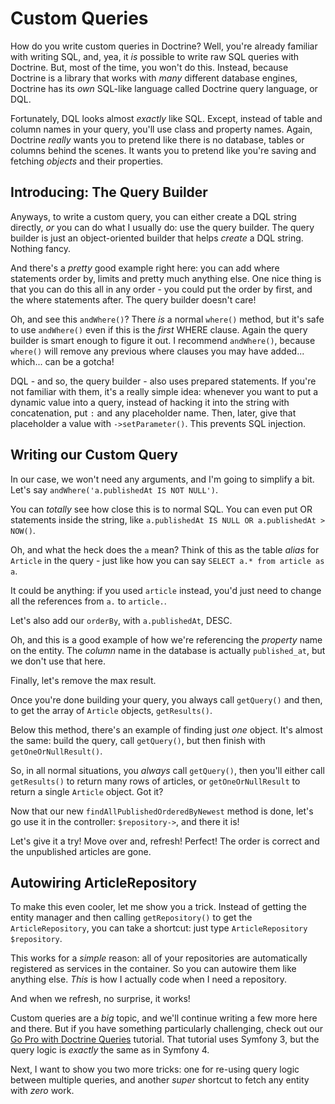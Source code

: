 # Custom Queries

How do you write custom queries in Doctrine? Well, you're already familiar with
writing SQL, and, yea, it *is* possible to write raw SQL queries with Doctrine.
But, most of the time, you won't do this. Instead, because Doctrine is a library
that works with *many* different database engines, Doctrine has its *own* SQL-like
language called Doctrine query language, or DQL.

Fortunately, DQL looks almost *exactly* like SQL. Except, instead of table and
column names in your query, you'll use class and property names. Again, Doctrine
*really* wants you to pretend like there is no database, tables or columns behind
the scenes. It wants you to pretend like you're saving and fetching *objects* and
their properties.

## Introducing: The Query Builder

Anyways, to write a custom query, you can either create a DQL string directly, *or*
you can do what I usually do: use the query builder. The query builder is just an
object-oriented builder that helps *create* a DQL string. Nothing fancy.

And there's a *pretty* good example right here: you can add where statements
order by, limits and pretty much anything else. One nice thing is that you can
do this all in any order - you could put the order by first, and the where statements
after. The query builder doesn't care!

Oh, and see this `andWhere()`? There *is* a normal `where()` method, but it's safe
to use `andWhere()` even if this is the *first* WHERE clause. Again the query builder
is smart enough to figure it out. I recommend `andWhere()`, because `where()` will
remove any previous where clauses you may have added... which... can be a gotcha!

DQL - and so, the query builder - also uses prepared statements. If you're not familiar
with them, it's a really simple idea: whenever you want to put a dynamic value into
a query, instead of hacking it into the string with concatenation, put `:` and any
placeholder name. Then, later, give that placeholder a value with `->setParameter()`.
This prevents SQL injection.

## Writing our Custom Query

In our case, we won't need any arguments, and I'm going to simplify a bit. Let's
say `andWhere('a.publishedAt IS NOT NULL')`.

You can *totally* see how close this is to normal SQL. You can even put OR statements
inside the string, like `a.publishedAt IS NULL OR a.publishedAt > NOW()`.

Oh, and what the heck does the `a` mean? Think of this as the table *alias* for
`Article` in the query - just like how you can say `SELECT a.* from article as a`.

It could be anything: if you used `article` instead, you'd just need to change all
the references from `a.` to `article.`.

Let's also add our `orderBy`, with `a.publishedAt`, DESC.

Oh, and this is a good example of how we're referencing the *property* name on the
entity. The *column* name in the database is actually `published_at`, but we don't
use that here.

Finally, let's remove the max result.

Once you're done building your query, you always call `getQuery()` and then, to
get the array of `Article` objects, `getResults()`.

Below this method, there's an example of finding just *one* object. It's almost
the same: build the query, call `getQuery()`, but then finish with `getOneOrNullResult()`.

So, in all normal situations, you *always* call `getQuery()`, then you'll either
call `getResults()` to return many rows of articles, or `getOneOrNullResult` to return
a single `Article` object. Got it?

Now that our new `findAllPublishedOrderedByNewest` method is done, let's go use
it in the controller: `$repository->`, and there it is!

Let's give it a try! Move over and, refresh! Perfect! The order is correct and the
unpublished articles are gone.

## Autowiring ArticleRepository

To make this even cooler, let me show you a trick. Instead of getting the entity
manager and then calling `getRepository()` to get the `ArticleRepository`, you can
take a shortcut: just type `ArticleRepository $repository`.

This works for a *simple* reason: all of your repositories are automatically registered
as services in the container. So you can autowire them like anything else. *This*
is how I actually code when I need a repository.

And when we refresh, no surprise, it works!

Custom queries are a *big* topic, and we'll continue writing a few more here and
there. But if you have something particularly challenging, check out our
[Go Pro with Doctrine Queries](https://knpuniversity.com/screencast/doctrine-queries)
tutorial. That tutorial uses Symfony 3, but the query logic is *exactly* the same
as in Symfony 4.

Next, I want to show you two more tricks: one for re-using query logic between
multiple queries, and another *super* shortcut to fetch any entity with *zero* work.
